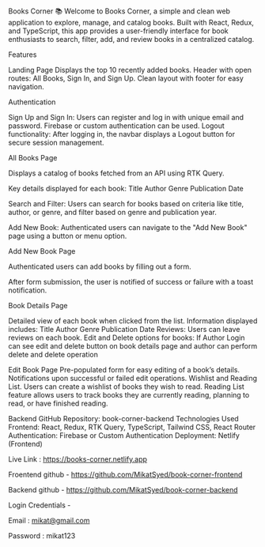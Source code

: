 Books Corner 📚
Welcome to Books Corner, a simple and clean web application to explore, manage, and catalog books. Built with React, Redux, and TypeScript, this app provides a user-friendly interface for book enthusiasts to search, filter, add, and review books in a centralized catalog.



Features

Landing Page
Displays the top 10 recently added books.
Header with open routes: All Books, Sign In, and Sign Up.
Clean layout with footer for easy navigation.

Authentication

Sign Up and Sign In: Users can register and log in with unique email and password.
Firebase or custom authentication can be used.
Logout functionality: After logging in, the navbar displays a Logout button for secure session management.

All Books Page

Displays a catalog of books fetched from an API using RTK Query.

Key details displayed for each book:
Title
Author
Genre
Publication Date

Search and Filter: Users can search for books based on criteria like title, author, or genre, and filter based on genre and publication year.

Add New Book: Authenticated users can navigate to the "Add New Book" page using a button or menu option.

Add New Book Page

Authenticated users can add books by filling out a form.

After form submission, the user is notified of success or failure with a toast notification.

Book Details Page

Detailed view of each book when clicked from the list.
Information displayed includes:
Title
Author
Genre
Publication Date
Reviews: Users can leave reviews on each book.
Edit and Delete options for books:
If Author Login can see edit and delete button on book details page and author can perform delete and delete operation

Edit Book Page
Pre-populated form for easy editing of a book’s details.
Notifications upon successful or failed edit operations.
Wishlist and Reading List.
Users can create a wishlist of books they wish to read.
Reading List feature allows users to track books they are currently reading, planning to read, or have finished reading.


Backend GitHub Repository: book-corner-backend
Technologies Used
Frontend: React, Redux, RTK Query, TypeScript, Tailwind CSS, React Router
Authentication: Firebase or Custom Authentication
Deployment: Netlify (Frontend)

Live Link : https://books-corner.netlify.app

Froentend github - https://github.com/MikatSyed/book-corner-frontend

Backend github - https://github.com/MikatSyed/book-corner-backend

Login Credentials -

 Email : mikat@gmail.com 

 Password : mikat123
